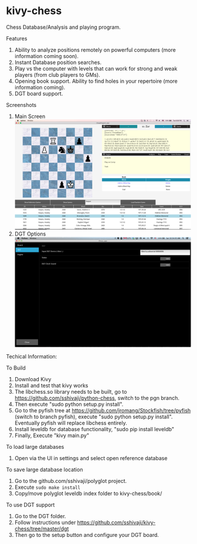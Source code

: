 kivy-chess
==========

Chess Database/Analysis and playing program.

Features
   1. Ability to analyze positions remotely on powerful computers (more information coming soon).
   2. Instant Database position searches.
   3. Play vs the computer with levels that can work for strong and weak players (from club players to GMs).
   4. Opening book support. Ability to find holes in your repertoire (more information coming).
   5. DGT board support.

Screenshots
  1. Main Screen ![Main Screen](/doc/screenshots/kivy-chess-main.png "Main Screen")
  1. DGT Options ![DGT](/doc/screenshots/kivy-chess-dgt.png "DGT")

Techical Information:

To Build
   1. Download Kivy
   2. Install and test that kivy works
   3. The libchess.so library needs to be built, go to https://github.com/sshivaji/python-chess, switch to the pgn branch.
   4. Then execute "sudo python setup.py install".
   5. Go to the pyfish tree at https://github.com/jromang/Stockfish/tree/pyfish (switch to branch pyfish), execute "sudo python setup.py install". Eventually pyfish will replace libchess entirely.
   6. Install leveldb for database functionality, "sudo pip install leveldb"
   7. Finally, Execute "kivy main.py"

To load large databases
   
   1. Open via the UI in settings and select open reference database
   
To save large database location

   1. Go to the github.com/sshivaji/polyglot project.
   2. Execute ``sudo make install``
   3. Copy/move polyglot leveldb index folder to kivy-chess/book/
 
To use DGT support
   1. Go to the DGT folder.
   2. Follow instructions under https://github.com/sshivaji/kivy-chess/tree/master/dgt
   3. Then go to the setup button and configure your DGT board.

